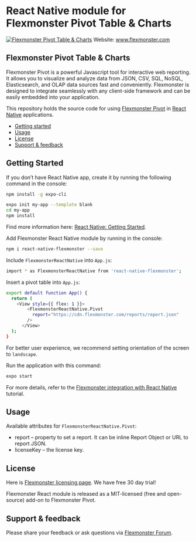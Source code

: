 # React Native module for Flexmonster Pivot Table & Charts 
[![Flexmonster Pivot Table & Charts](https://www.flexmonster.com/fm_uploads/2020/06/GitHub_fm.png)](https://flexmonster.com)
Website: www.flexmonster.com

## Flexmonster Pivot Table & Charts

Flexmonster Pivot is a powerful Javascript tool for interactive web reporting. It allows you to visualize and analyze data from JSON, CSV, SQL, NoSQL, Elasticsearch, and OLAP data sources fast and conveniently. Flexmonster is designed to integrate seamlessly with any client-side framework and can be easily embedded into your application.

This repository holds the source code for using [Flexmonster Pivot](https://www.flexmonster.com/) in [React Native](https://facebook.github.io/react-native/) applications. 

* [Getting started](#getting-started)
* [Usage](#usage)
* [License](#license)
* [Support & feedback](#support-feedback)

## <a name="getting-started"></a>Getting Started ##

If you don’t have React Native app, create it by running the following command in the console:

```bash
npm install -g expo-cli

expo init my-app --template blank
cd my-app
npm install
```
Find more information here: [React Native: Getting Started](https://facebook.github.io/react-native/docs/getting-started).

Add Flexmonster React Native module by running in the console:

```bash
npm i react-native-flexmonster --save
```

Include `FlexmonsterReactNative` into `App.js`:

```bash
import * as FlexmonsterReactNative from 'react-native-flexmonster';
```

Insert a pivot table into `App.js`:

```bash
export default function App() {
  return (
    <View style={{ flex: 1 }}>
        <FlexmonsterReactNative.Pivot
          report="https://cdn.flexmonster.com/reports/report.json"
        />
      </View>
  );
}
```
For better user experience, we recommend setting orientation of the screen to `landscape`.

Run the application with this command:
```bash
expo start
```
For more details, refer to the [Flexmonster integration with React Native](https://www.flexmonster.com/doc/integration-with-react-native/) tutorial.

## <a name="usage"></a>Usage ##

Available attributes for `FlexmonsterReactNative.Pivot`:

* report – property to set a report. It can be inline Report Object or URL to report JSON.
* licenseKey – the license key.

## <a name="license"></a>License ##

Here is [Flexmonster licensing page](https://www.flexmonster.com/pivot-table-editions-and-pricing/). We have free 30 day trial! 

Flexmonster React module is released as a MIT-licensed (free and open-source) add-on to Flexmonster Pivot.

## <a name="support-feedback"></a>Support & feedback ##

Please share your feedback or ask questions via [Flexmonster Forum](https://www.flexmonster.com/forum/).
